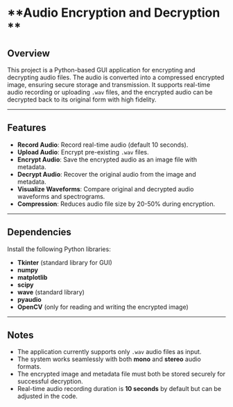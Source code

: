 # **Audio Encryption and Decryption **

## **Overview**

This project is a Python-based GUI application for encrypting and decrypting audio files. The audio is converted into a compressed encrypted image, ensuring secure storage and transmission. It supports real-time audio recording or uploading `.wav` files, and the encrypted audio can be decrypted back to its original form with high fidelity.

---

## **Features**

- **Record Audio**: Record real-time audio (default 10 seconds).  
- **Upload Audio**: Encrypt pre-existing `.wav` files.  
- **Encrypt Audio**: Save the encrypted audio as an image file with metadata.  
- **Decrypt Audio**: Recover the original audio from the image and metadata.  
- **Visualize Waveforms**: Compare original and decrypted audio waveforms and spectrograms.  
- **Compression**: Reduces audio file size by 20-50% during encryption.  

---

## **Dependencies**

Install the following Python libraries:
- **Tkinter** (standard library for GUI)  
- **numpy**  
- **matplotlib**  
- **scipy**  
- **wave** (standard library)  
- **pyaudio**  
- **OpenCV** (only for reading and writing the encrypted image)

---

## **Notes**

- The application currently supports only `.wav` audio files as input.  
- The system works seamlessly with both **mono** and **stereo** audio formats.  
- The encrypted image and metadata file must both be stored securely for successful decryption.  
- Real-time audio recording duration is **10 seconds** by default but can be adjusted in the code.  
